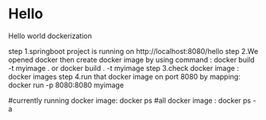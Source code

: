 # Hello
Hello world dockerization

step 1.springboot project is running on http://localhost:8080/hello 
step 2.We opened docker then create docker image by using command : docker build -t myimage .  or docker build . -t myimage
step 3.check docker image : docker images
step 4.run that docker image on port 8080 by mapping: docker run -p 8080:8080 myimage

#currently running docker image: docker ps
#all docker image : docker ps -a

